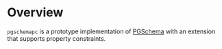 # Overview

`pgschemapc` is a prototype implementation of [PGSchema](https://arxiv.org/abs/2211.10962) with an extension that supports property constraints. 

